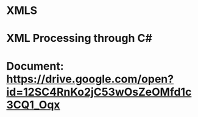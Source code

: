 # XMLS
# XML Processing through C#
# Document: https://drive.google.com/open?id=12SC4RnKo2jC53wOsZeOMfd1c3CQ1_Oqx
